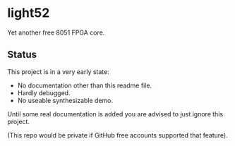 light52
=======

Yet another free 8051 FPGA core.

## Status

This project is in a very early state: 

* No documentation other than this readme file.
* Hardly debugged.
* No useable synthesizable demo.

Until some real documentation is added you are advised to just ignore this project.

(This repo would be private if GitHub free accounts supported that feature).

